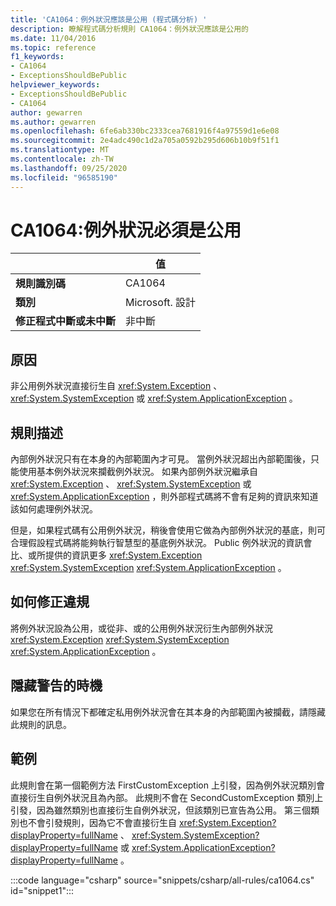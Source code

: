 ```yaml
---
title: 'CA1064：例外狀況應該是公用 (程式碼分析) '
description: 瞭解程式碼分析規則 CA1064：例外狀況應該是公用的
ms.date: 11/04/2016
ms.topic: reference
f1_keywords:
- CA1064
- ExceptionsShouldBePublic
helpviewer_keywords:
- ExceptionsShouldBePublic
- CA1064
author: gewarren
ms.author: gewarren
ms.openlocfilehash: 6fe6ab330bc2333cea7681916f4a97559d1e6e08
ms.sourcegitcommit: 2e4adc490c1d2a705a0592b295d606b10b9f51f1
ms.translationtype: MT
ms.contentlocale: zh-TW
ms.lasthandoff: 09/25/2020
ms.locfileid: "96585190"
---
```

# <a name="ca1064-exceptions-should-be-public"></a>CA1064:例外狀況必須是公用

| | 值 |
|-|-|
| **規則識別碼** |CA1064|
| **類別** |Microsoft. 設計|
| **修正程式中斷或未中斷** |非中斷|

## <a name="cause"></a>原因

非公用例外狀況直接衍生自 <xref:System.Exception> 、 <xref:System.SystemException> 或 <xref:System.ApplicationException> 。

## <a name="rule-description"></a>規則描述

內部例外狀況只有在本身的內部範圍內才可見。 當例外狀況超出內部範圍後，只能使用基本例外狀況來攔截例外狀況。 如果內部例外狀況繼承自 <xref:System.Exception> 、 <xref:System.SystemException> 或 <xref:System.ApplicationException> ，則外部程式碼將不會有足夠的資訊來知道該如何處理例外狀況。

但是，如果程式碼有公用例外狀況，稍後會使用它做為內部例外狀況的基底，則可合理假設程式碼將能夠執行智慧型的基底例外狀況。 Public 例外狀況的資訊會比、或所提供的資訊更多 <xref:System.Exception> <xref:System.SystemException> <xref:System.ApplicationException> 。

## <a name="how-to-fix-violations"></a>如何修正違規

將例外狀況設為公用，或從非、或的公用例外狀況衍生內部例外狀況 <xref:System.Exception> <xref:System.SystemException> <xref:System.ApplicationException> 。

## <a name="when-to-suppress-warnings"></a>隱藏警告的時機

如果您在所有情況下都確定私用例外狀況會在其本身的內部範圍內被攔截，請隱藏此規則的訊息。

## <a name="example"></a>範例

此規則會在第一個範例方法 FirstCustomException 上引發，因為例外狀況類別會直接衍生自例外狀況且為內部。 此規則不會在 SecondCustomException 類別上引發，因為雖然類別也直接衍生自例外狀況，但該類別已宣告為公用。 第三個類別也不會引發規則，因為它不會直接衍生自 <xref:System.Exception?displayProperty=fullName> 、 <xref:System.SystemException?displayProperty=fullName> 或 <xref:System.ApplicationException?displayProperty=fullName> 。

:::code language="csharp" source="snippets/csharp/all-rules/ca1064.cs" id="snippet1":::
